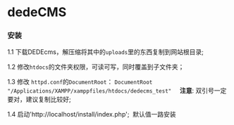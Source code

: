 # dedeCMS

### 安装

1.1 下载DEDEcms，解压缩将其中的`uploads`里的东西复制到网站根目录;

1.2 修改`htdocs`的文件夹权限，可读可写，同时覆盖到子文件夹；

1.3 修改 `httpd.conf`的`DocumentRoot`： `DocumentRoot "/Applications/XAMPP/xamppfiles/htdocs/dedecms_test" `
    **注意**: 双引号一定要对，建议复制比较好;
    
1.4 启动'http://localhost/install/index.php';  默认值一路安装



